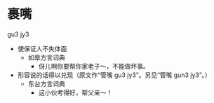 # 裹嘴
gu3 jy3
+ 使保证人不失体面
  * 如皋方言词典
    - 伢儿啊你要帮你家老子～，不能做坏事。
+ 形容说的话得以兑现（原文作“管嘴 gu3 jy3”。另见“管嘴 gun3 jy3”。）
  * 东台方言词典
    - 这小伙考得好，帮父亲～！
